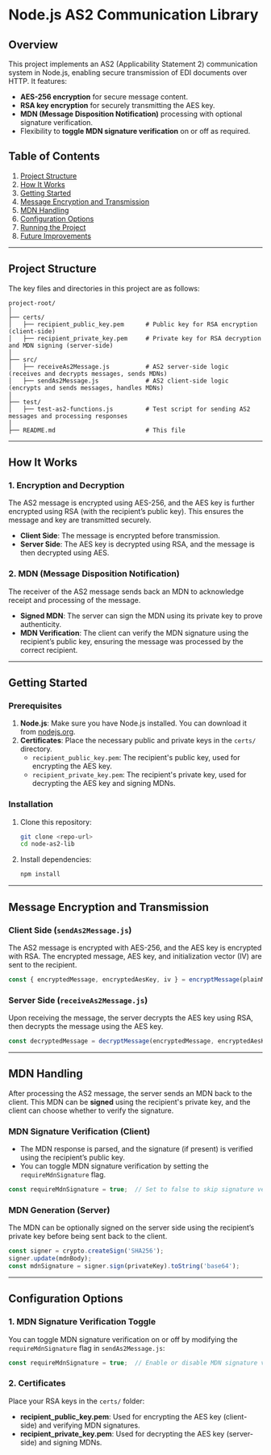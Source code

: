 
# Node.js AS2 Communication Library

## Overview

This project implements an AS2 (Applicability Statement 2) communication system in Node.js, enabling secure transmission of EDI documents over HTTP. It features:

- **AES-256 encryption** for secure message content.
- **RSA key encryption** for securely transmitting the AES key.
- **MDN (Message Disposition Notification)** processing with optional signature verification.
- Flexibility to **toggle MDN signature verification** on or off as required.

## Table of Contents
1. [Project Structure](#project-structure)
2. [How It Works](#how-it-works)
3. [Getting Started](#getting-started)
4. [Message Encryption and Transmission](#message-encryption-and-transmission)
5. [MDN Handling](#mdn-handling)
6. [Configuration Options](#configuration-options)
7. [Running the Project](#running-the-project)
8. [Future Improvements](#future-improvements)

---

## Project Structure

The key files and directories in this project are as follows:

```
project-root/
│
├── certs/
│   ├── recipient_public_key.pem      # Public key for RSA encryption (client-side)
│   ├── recipient_private_key.pem     # Private key for RSA decryption and MDN signing (server-side)
│
├── src/
│   ├── receiveAs2Message.js          # AS2 server-side logic (receives and decrypts messages, sends MDNs)
│   ├── sendAs2Message.js             # AS2 client-side logic (encrypts and sends messages, handles MDNs)
│
├── test/
│   ├── test-as2-functions.js         # Test script for sending AS2 messages and processing responses
│
├── README.md                         # This file
```

---

## How It Works

### 1. **Encryption and Decryption**
The AS2 message is encrypted using AES-256, and the AES key is further encrypted using RSA (with the recipient’s public key). This ensures the message and key are transmitted securely.

- **Client Side**: The message is encrypted before transmission.
- **Server Side**: The AES key is decrypted using RSA, and the message is then decrypted using AES.

### 2. **MDN (Message Disposition Notification)**
The receiver of the AS2 message sends back an MDN to acknowledge receipt and processing of the message.

- **Signed MDN**: The server can sign the MDN using its private key to prove authenticity.
- **MDN Verification**: The client can verify the MDN signature using the recipient’s public key, ensuring the message was processed by the correct recipient.

---

## Getting Started

### Prerequisites
1. **Node.js**: Make sure you have Node.js installed. You can download it from [nodejs.org](https://nodejs.org/).
2. **Certificates**: Place the necessary public and private keys in the `certs/` directory.
    - `recipient_public_key.pem`: The recipient's public key, used for encrypting the AES key.
    - `recipient_private_key.pem`: The recipient's private key, used for decrypting the AES key and signing MDNs.

### Installation

1. Clone this repository:
   ```bash
   git clone <repo-url>
   cd node-as2-lib
   ```

2. Install dependencies:
   ```bash
   npm install
   ```

---

## Message Encryption and Transmission

### Client Side (`sendAs2Message.js`)
The AS2 message is encrypted with AES-256, and the AES key is encrypted with RSA. The encrypted message, AES key, and initialization vector (IV) are sent to the recipient.

```javascript
const { encryptedMessage, encryptedAesKey, iv } = encryptMessage(plainMessage);
```

### Server Side (`receiveAs2Message.js`)
Upon receiving the message, the server decrypts the AES key using RSA, then decrypts the message using the AES key.

```javascript
const decryptedMessage = decryptMessage(encryptedMessage, encryptedAesKey, iv);
```

---

## MDN Handling

After processing the AS2 message, the server sends an MDN back to the client. This MDN can be **signed** using the recipient's private key, and the client can choose whether to verify the signature.

### MDN Signature Verification (Client)
- The MDN response is parsed, and the signature (if present) is verified using the recipient’s public key.
- You can toggle MDN signature verification by setting the `requireMdnSignature` flag.

```javascript
const requireMdnSignature = true;  // Set to false to skip signature verification
```

### MDN Generation (Server)
The MDN can be optionally signed on the server side using the recipient’s private key before being sent back to the client.

```javascript
const signer = crypto.createSign('SHA256');
signer.update(mdnBody);
const mdnSignature = signer.sign(privateKey).toString('base64');
```

---

## Configuration Options

### 1. **MDN Signature Verification Toggle**
You can toggle MDN signature verification on or off by modifying the `requireMdnSignature` flag in `sendAs2Message.js`:

```javascript
const requireMdnSignature = true;  // Enable or disable MDN signature verification
```

### 2. **Certificates**
Place your RSA keys in the `certs/` folder:
- **recipient_public_key.pem**: Used for encrypting the AES key (client-side) and verifying MDN signatures.
- **recipient_private_key.pem**: Used for decrypting the AES key (server-side) and signing MDNs.
